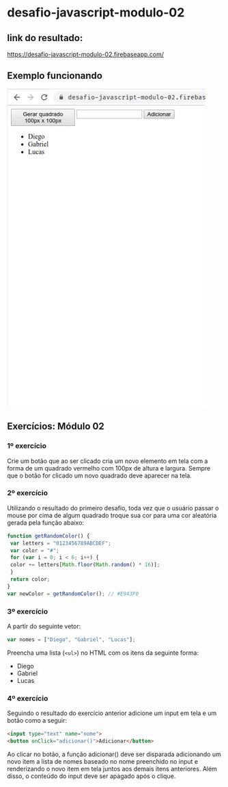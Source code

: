 # desafio-javascript-modulo-02

## link do resultado: 
https://desafio-javascript-modulo-02.firebaseapp.com/

## Exemplo funcionando
![Alt Text](gif-desefio-javascript-modulo-02.gif)

## Exercícios: Módulo 02
### 1º exercício
Crie um botão que ao ser clicado cria um novo elemento em tela com a forma de um quadrado
vermelho com 100px de altura e largura. Sempre que o botão for clicado um novo quadrado deve
aparecer na tela.

### 2º exercício
Utilizando o resultado do primeiro desafio, toda vez que o usuário passar o mouse por cima de
algum quadrado troque sua cor para uma cor aleatória gerada pela função abaixo:
```javascript
function getRandomColor() {
 var letters = "0123456789ABCDEF";
 var color = "#";
 for (var i = 0; i < 6; i++) {
 color += letters[Math.floor(Math.random() * 16)];
 }
 return color;
}
var newColor = getRandomColor(); // #E943F0
```
### 3º exercício
A partir do seguinte vetor:
```javascript
var nomes = ["Diego", "Gabriel", "Lucas"];
```
Preencha uma lista (``` <ul> ```) no HTML com os itens da seguinte forma:
* Diego
* Gabriel
* Lucas

### 4º exercício
Seguindo o resultado do exercício anterior adicione um input em tela e um botão como a seguir:
```html
<input type="text" name="nome">
<button onClick="adicionar()">Adicionar</button>
```
Ao clicar no botão, a função adicionar() deve ser disparada adicionando um novo item a lista de
nomes baseado no nome preenchido no input e renderizando o novo item em tela juntos aos
demais itens anteriores. Além disso, o conteúdo do input deve ser apagado após o clique.